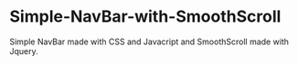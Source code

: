# Simple-NavBar-with-SmoothScroll
Simple NavBar made with CSS and Javacript and SmoothScroll made with Jquery.
